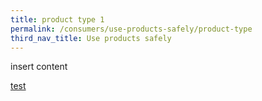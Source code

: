 ```yaml
---
title: product type 1
permalink: /consumers/use-products-safely/product-type
third_nav_title: Use products safely
---
```


insert content

[test](/consumers/02-use-products-safely/product-type-1/safety-button)
